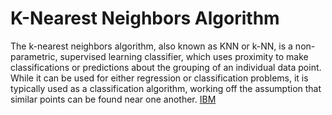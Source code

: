 # K-Nearest Neighbors Algorithm

The k-nearest neighbors algorithm, also known as KNN or k-NN, is a non-parametric, supervised learning classifier, which uses proximity to make classifications or predictions about the grouping of an individual data point. While it can be used for either regression or classification problems, it is typically used as a classification algorithm, working off the assumption that similar points can be found near one another.
[IBM](https://www.ibm.com/topics/knn#:~:text=The%20k%2Dnearest%20neighbors%20algorithm%2C%20also%20known%20as%20KNN%20or,of%20an%20individual%20data%20point)

